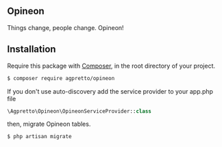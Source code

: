 
## Opineon

Things change, people change. Opineon!


## Installation

Require this package with [Composer](https://getcomposer.org/), in the root directory of your project.

``` bash
$ composer require agpretto/opineon
```

If you don't use auto-discovery add the service provider to your app.php file

``` php
\Agpretto\Opineon\OpineonServiceProvider::class
```

then, migrate Opineon tables.

``` bash
$ php artisan migrate
```
